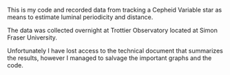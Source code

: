 This is my code and recorded data from tracking a Cepheid Variable star as means to estimate luminal periodicity and distance.

The data was collected overnight at Trottier Observatory located at Simon Fraser University.

Unfortunately I have lost access to the technical document that summarizes the results, however I managed to salvage the important graphs and the code.
